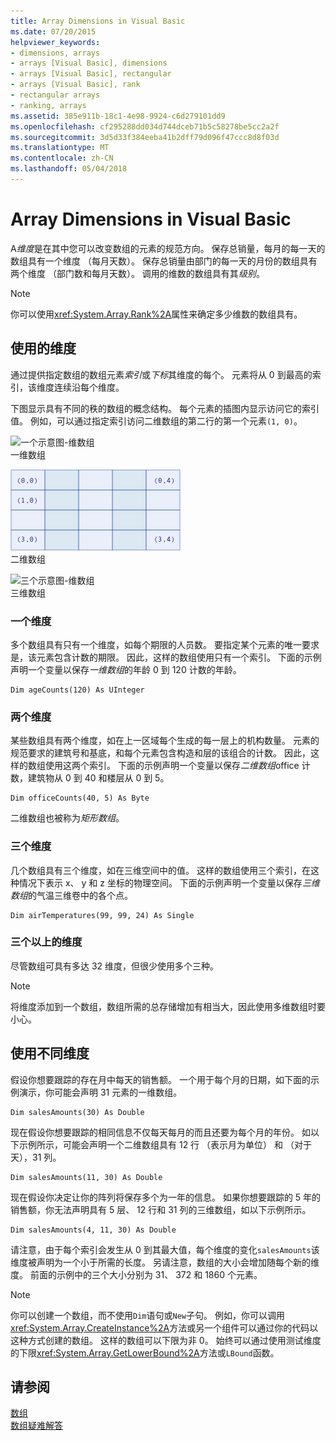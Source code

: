 ```yaml
---
title: Array Dimensions in Visual Basic
ms.date: 07/20/2015
helpviewer_keywords:
- dimensions, arrays
- arrays [Visual Basic], dimensions
- arrays [Visual Basic], rectangular
- arrays [Visual Basic], rank
- rectangular arrays
- ranking, arrays
ms.assetid: 385e911b-18c1-4e98-9924-c6d279101dd9
ms.openlocfilehash: cf295288dd034d744dceb71b5c58278be5cc2a2f
ms.sourcegitcommit: 3d5d33f384eeba41b2dff79d096f47ccc8d8f03d
ms.translationtype: MT
ms.contentlocale: zh-CN
ms.lasthandoff: 05/04/2018
---
```

# <a name="array-dimensions-in-visual-basic"></a>Array Dimensions in Visual Basic
A*维度*是在其中您可以改变数组的元素的规范方向。 保存总销量，每月的每一天的数组具有一个维度 （每月天数）。 保存总销量由部门的每一天的月份的数组具有两个维度 （部门数和每月天数）。 调用的维数的数组具有其*级别*。  
  
> [!NOTE]
>  你可以使用<xref:System.Array.Rank%2A>属性来确定多少维数的数组具有。  
  
## <a name="working-with-dimensions"></a>使用的维度  
 通过提供指定数组的数组元素*索引*或*下标*其维度的每个。 元素将从 0 到最高的索引，该维度连续沿每个维度。  
  
 下图显示具有不同的秩的数组的概念结构。 每个元素的插图内显示访问它的索引值。 例如，可以通过指定索引访问二维数组的第二行的第一个元素`(1, 0)`。  
  
 ![一个示意图&#45;维数组](../../../../visual-basic/programming-guide/language-features/arrays/media/arrayexdimone.gif "ArrayExDimOne")  
一维数组  
  
 ![两个图形关系图&#45;维数组](../../../../visual-basic/programming-guide/language-features/arrays/media/arrayexdimtwo.gif "ArrayExDimTwo")  
二维数组  
  
 ![三个示意图&#45;维数组](../../../../visual-basic/programming-guide/language-features/arrays/media/arrayexdimthree.gif "ArrayExDimThree")  
三维数组  
  
### <a name="one-dimension"></a>一个维度  
 多个数组具有只有一个维度，如每个期限的人员数。 要指定某个元素的唯一要求是，该元素包含计数的期限。 因此，这样的数组使用只有一个索引。 下面的示例声明一个变量以保存*一维数组*的年龄 0 到 120 计数的年龄。  
  
```  
Dim ageCounts(120) As UInteger  
```  
  
### <a name="two-dimensions"></a>两个维度  
 某些数组具有两个维度，如在上一区域每个生成的每一层上的机构数量。 元素的规范要求的建筑号和基底，和每个元素包含构造和层的该组合的计数。 因此，这样的数组使用这两个索引。 下面的示例声明一个变量以保存*二维数组*office 计数，建筑物从 0 到 40 和楼层从 0 到 5。  
  
```  
Dim officeCounts(40, 5) As Byte  
```  
  
 二维数组也被称为*矩形数组*。  
  
### <a name="three-dimensions"></a>三个维度  
 几个数组具有三个维度，如在三维空间中的值。 这样的数组使用三个索引，在这种情况下表示 x、 y 和 z 坐标的物理空间。 下面的示例声明一个变量以保存*三维数组*的气温三维卷中的各个点。  
  
```  
Dim airTemperatures(99, 99, 24) As Single  
```  
  
### <a name="more-than-three-dimensions"></a>三个以上的维度  
 尽管数组可具有多达 32 维度，但很少使用多个三种。  
  
> [!NOTE]
>  将维度添加到一个数组，数组所需的总存储增加有相当大，因此使用多维数组时要小心。  
  
## <a name="using-different-dimensions"></a>使用不同维度  
 假设你想要跟踪的存在月中每天的销售额。 一个用于每个月的日期，如下面的示例演示，你可能会声明 31 元素的一维数组。  
  
```  
Dim salesAmounts(30) As Double  
```  
  
 现在假设你想要跟踪的相同信息不仅每天每月的而且还要为每个月的年份。 如以下示例所示，可能会声明一个二维数组具有 12 行 （表示月为单位） 和 （对于天），31 列。  
  
```  
Dim salesAmounts(11, 30) As Double  
```  
  
 现在假设你决定让你的阵列将保存多个为一年的信息。 如果你想要跟踪的 5 年的销售额，你无法声明具有 5 层、 12 行和 31 列的三维数组，如以下示例所示。  
  
```  
Dim salesAmounts(4, 11, 30) As Double  
```  
  
 请注意，由于每个索引会发生从 0 到其最大值，每个维度的变化`salesAmounts`该维度被声明为一个小于所需的长度。 另请注意，数组的大小会增加随每个新的维度。 前面的示例中的三个大小分别为 31、 372 和 1860 个元素。  
  
> [!NOTE]
>  你可以创建一个数组，而不使用`Dim`语句或`New`子句。 例如，你可以调用<xref:System.Array.CreateInstance%2A>方法或另一个组件可以通过你的代码以这种方式创建的数组。 这样的数组可以下限为非 0。 始终可以通过使用测试维度的下限<xref:System.Array.GetLowerBound%2A>方法或`LBound`函数。  
  
## <a name="see-also"></a>请参阅  
 [数组](../../../../visual-basic/programming-guide/language-features/arrays/index.md)  
 [数组疑难解答](../../../../visual-basic/programming-guide/language-features/arrays/troubleshooting-arrays.md)

